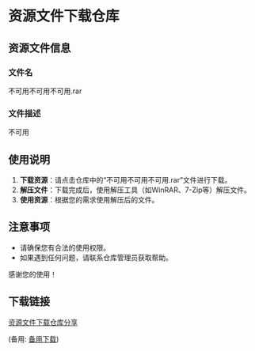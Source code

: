 # 资源文件下载仓库

## 资源文件信息

### 文件名
不可用不可用不可用.rar

### 文件描述
不可用

## 使用说明

1. **下载资源**：请点击仓库中的“不可用不可用不可用.rar”文件进行下载。
2. **解压文件**：下载完成后，使用解压工具（如WinRAR、7-Zip等）解压文件。
3. **使用资源**：根据您的需求使用解压后的文件。

## 注意事项

- 请确保您有合法的使用权限。
- 如果遇到任何问题，请联系仓库管理员获取帮助。

感谢您的使用！

## 下载链接
[资源文件下载仓库分享]() 

(备用: [备用下载](https://pan.baidu.com/s/19HRdbvkxuX3B7Er4bmkP3A?pwd=1234))
